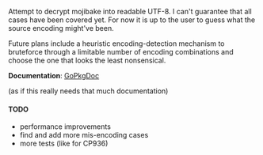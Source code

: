 Attempt to decrypt mojibake into readable UTF-8. I can't guarantee that all cases have been covered yet. For now it is up to the user to guess what the source encoding might've been.

Future plans include a heuristic encoding-detection mechanism to bruteforce through a limitable number of encoding combinations and choose the one that looks the least nonsensical.

**Documentation**: [GoPkgDoc](http://go.pkgdoc.org/github.com/moshee/mojibake)

(as if this really needs that much documentation)

#### TODO

- performance improvements
- find and add more mis-encoding cases
- more tests (like for CP936)
